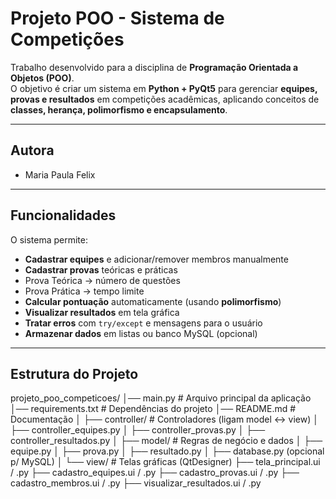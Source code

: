 # Projeto POO - Sistema de Competições

Trabalho desenvolvido para a disciplina de **Programação Orientada a Objetos (POO)**.  
O objetivo é criar um sistema em **Python + PyQt5** para gerenciar **equipes, provas e resultados** em competições acadêmicas, aplicando conceitos de **classes, herança, polimorfismo e encapsulamento**.

---

##  Autora
- Maria Paula Felix

---

## Funcionalidades
O sistema permite:
-  **Cadastrar equipes** e adicionar/remover membros manualmente  
-  **Cadastrar provas** teóricas e práticas  
  - Prova Teórica → número de questões  
  - Prova Prática → tempo limite  
-  **Calcular pontuação** automaticamente (usando **polimorfismo**)  
-  **Visualizar resultados** em tela gráfica  
-  **Tratar erros** com `try/except` e mensagens para o usuário  
-  **Armazenar dados** em listas ou banco MySQL (opcional)  

---

##  Estrutura do Projeto

projeto_poo_competicoes/
│── main.py # Arquivo principal da aplicação
│── requirements.txt # Dependências do projeto
│── README.md # Documentação
│
├── controller/ # Controladores (ligam model ↔ view)
│ ├── controller_equipes.py
│ ├── controller_provas.py
│ ├── controller_resultados.py
│
├── model/ # Regras de negócio e dados
│ ├── equipe.py
│ ├── prova.py
│ ├── resultado.py
│ ├── database.py (opcional p/ MySQL)
│
└── view/ # Telas gráficas (QtDesigner)
├── tela_principal.ui / .py
├── cadastro_equipes.ui / .py
├── cadastro_provas.ui / .py
├── cadastro_membros.ui / .py
├── visualizar_resultados.ui / .py